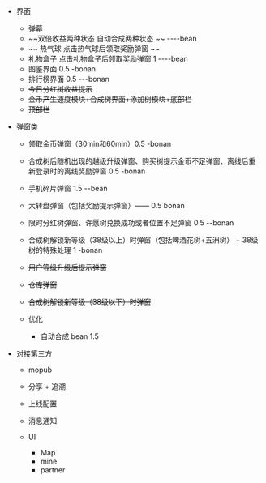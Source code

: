 <!--
 * @Description: 
 * @Author:  bean^ <bean_4@163.com>
 * @Date: 2020-03-13 10:05:06
 * @LastEditors:  bean^ <bean_4@163.com>
 * @LastEditTime: 2020-03-14 16:30:21
 -->

- 界面
  - 弹幕 
  - ~~双倍收益两种状态  自动合成两种状态 ~~    ----bean
  - ~~ 热气球 点击热气球后领取奖励弹窗 ~~
  -  礼物盒子  点击礼物盒子后领取奖励弹窗 1 ----bean
  - 图鉴界面 0.5  -bonan
  - 排行榜界面 0.5 ---bonan
  - ~~今日分红树收益提示~~
  - ~~金币产生速度模块+合成树界面+添加树模块+底部栏~~
  - ~~顶部栏~~


- 弹窗类
  - 领取金币弹窗（30min和60min）0.5  -bonan
  - 合成树后随机出现的越级升级弹窗、购买树提示金币不足弹窗、离线后重新登录时的离线奖励弹窗 0.5 -bonan
  - 手机碎片弹窗 1.5 --bean
  - 大转盘弹窗（包括奖励提示弹窗）—— 0.5 bonan
  - 限时分红树弹窗、许愿树兑换成功或者位置不足弹窗 0.5 --bonan
  - 合成树解锁新等级（38级以上）时弹窗（包括啤酒花树+五洲树） + 38级树的特殊处理 1 -bonan
  - ~~用户等级升级后提示弹窗~~ 
  - ~~仓库弹窗~~
  - ~~合成树解锁新等级（38级以下）时弹窗~~

  - 优化
    - 自动合成  bean 1.5


- 对接第三方
  - mopub
  - 分享 + 追溯
  - 上线配置
  - 消息通知


  - UI
      - Map 
      - mine
      - partner 